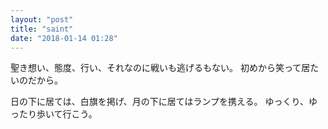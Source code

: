 ```yaml
---
layout: "post"
title: "saint"
date: "2018-01-14 01:28"
---
```


聖き想い、態度、行い、それなのに戦いも逃げるもない。
初めから笑って居たいのだから。

日の下に居ては、白旗を掲げ、月の下に居てはランプを携える。
ゆっくり、ゆったり歩いて行こう。
